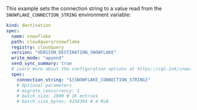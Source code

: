 This example sets the connection string to a value read from the `SNOWFLAKE_CONNECTION_STRING` environment variable:

```yaml copy
kind: destination
spec:
  name: snowflake
  path: cloudquery/snowflake
  registry: cloudquery
  version: "VERSION_DESTINATION_SNOWFLAKE"
  write_mode: "append"
  send_sync_summary: true
  # Learn more about the configuration options at https://cql.ink/snowflake_destination
  spec:
    connection_string: "${SNOWFLAKE_CONNECTION_STRING}"
    # Optional parameters
    # migrate_concurrency: 1
    # batch_size: 1000 # 1K entries
    # batch_size_bytes: 4194304 # 4 MiB
```

